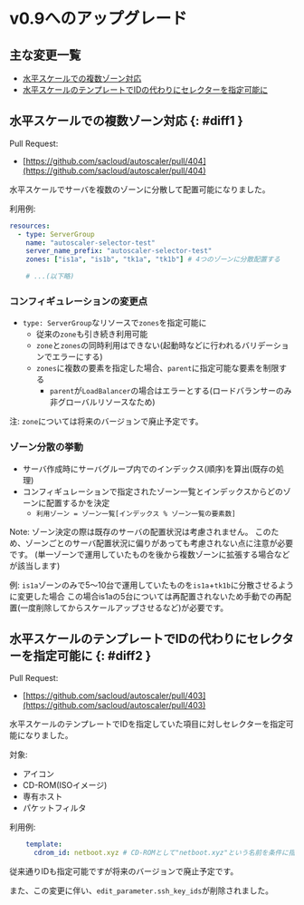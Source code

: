 # v0.9へのアップグレード

## 主な変更一覧

- [水平スケールでの複数ゾーン対応](#diff1)
- [水平スケールのテンプレートでIDの代わりにセレクターを指定可能に](#diff2)

## 水平スケールでの複数ゾーン対応 {: #diff1 }

Pull Request:  

- [https://github.com/sacloud/autoscaler/pull/404](https://github.com/sacloud/autoscaler/pull/404)  

水平スケールでサーバを複数のゾーンに分散して配置可能になりました。  

利用例:
```yaml
resources:
  - type: ServerGroup
    name: "autoscaler-selector-test"
    server_name_prefix: "autoscaler-selector-test"
    zones: ["is1a", "is1b", "tk1a", "tk1b"] # 4つのゾーンに分散配置する
    
    # ...(以下略)
```

### コンフィギュレーションの変更点

- `type: ServerGroup`なリソースで`zones`を指定可能に
    - 従来の`zone`も引き続き利用可能
    - `zone`と`zones`の同時利用はできない(起動時などに行われるバリデーションでエラーにする)
    - `zones`に複数の要素を指定した場合、`parent`に指定可能な要素を制限する
        - `parent`が`LoadBalancer`の場合はエラーとする(ロードバランサーのみ非グローバルリソースなため)

注: `zone`については将来のバージョンで廃止予定です。

### ゾーン分散の挙動

- サーバ作成時にサーバグループ内でのインデックス(順序)を算出(既存の処理)
- コンフィギュレーションで指定されたゾーン一覧とインデックスからどのゾーンに配置するかを決定
    - `利用ゾーン = ゾーン一覧[インデックス % ゾーン一覧の要素数]`

Note: ゾーン決定の際は既存のサーバの配置状況は考慮されません。
このため、ゾーンごとのサーバ配置状況に偏りがあっても考慮されない点に注意が必要です。
(単一ゾーンで運用していたものを後から複数ゾーンに拡張する場合などが該当します)

例: `is1a`ゾーンのみで5〜10台で運用していたものを`is1a`+`tk1b`に分散させるように変更した場合
この場合is1aの5台については再配置されないため手動での再配置(一度削除してからスケールアップさせるなど)が必要です。

## 水平スケールのテンプレートでIDの代わりにセレクターを指定可能に {: #diff2 }

Pull Request:

- [https://github.com/sacloud/autoscaler/pull/403](https://github.com/sacloud/autoscaler/pull/403)  

水平スケールのテンプレートでIDを指定していた項目に対しセレクターを指定可能になりました。

対象:
- アイコン
- CD-ROM(ISOイメージ)
- 専有ホスト
- パケットフィルタ

利用例:
```yaml
    template: 
      cdrom_id: netboot.xyz # CD-ROMとして"netboot.xyz"という名前を条件に指定
```

従来通りIDも指定可能ですが将来のバージョンで廃止予定です。

また、この変更に伴い、`edit_parameter.ssh_key_ids`が削除されました。